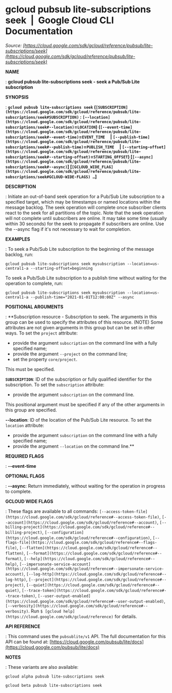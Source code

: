 # gcloud pubsub lite-subscriptions seek  |  Google Cloud CLI Documentation

*Source: [https://cloud.google.com/sdk/gcloud/reference/pubsub/lite-subscriptions/seek](https://cloud.google.com/sdk/gcloud/reference/pubsub/lite-subscriptions/seek)*

**NAME**

: **gcloud pubsub lite-subscriptions seek - seek a Pub/Sub Lite subscription**

**SYNOPSIS**

: **`gcloud pubsub lite-subscriptions seek` (`[SUBSCRIPTION](https://cloud.google.com/sdk/gcloud/reference/pubsub/lite-subscriptions/seek#SUBSCRIPTION)` : `[--location](https://cloud.google.com/sdk/gcloud/reference/pubsub/lite-subscriptions/seek#--location)`=`LOCATION`) (`[--event-time](https://cloud.google.com/sdk/gcloud/reference/pubsub/lite-subscriptions/seek#--event-time)`=`EVENT_TIME`     | `[--publish-time](https://cloud.google.com/sdk/gcloud/reference/pubsub/lite-subscriptions/seek#--publish-time)`=`PUBLISH_TIME`     | `[--starting-offset](https://cloud.google.com/sdk/gcloud/reference/pubsub/lite-subscriptions/seek#--starting-offset)`=`STARTING_OFFSET`) [`[--async](https://cloud.google.com/sdk/gcloud/reference/pubsub/lite-subscriptions/seek#--async)`] [`[GCLOUD_WIDE_FLAG](https://cloud.google.com/sdk/gcloud/reference/pubsub/lite-subscriptions/seek#GCLOUD-WIDE-FLAGS) …`]**

**DESCRIPTION**

: Initiate an out-of-band seek operation for a Pub/Sub Lite subscription to a
specified target, which may be timestamps or named locations within the message
backlog.
The seek operation will complete once subscriber clients react to the seek for
all partitions of the topic. Note that the seek operation will not complete
until subscribers are online. It may take some time (usually within 30 seconds)
for the seek to propagate if subscribers are online. Use the --async flag if
it's not necessary to wait for completion.

**EXAMPLES**

: To seek a Pub/Sub Lite subscription to the beginning of the message backlog,
run:

```
gcloud pubsub lite-subscriptions seek mysubscription --location=us-central1-a --starting-offset=beginning
```

To seek a Pub/Sub Lite subscription to a publish time without waiting for the
operation to complete, run:

```
gcloud pubsub lite-subscriptions seek mysubscription --location=us-central1-a --publish-time="2021-01-01T12:00:00Z" --async
```

**POSITIONAL ARGUMENTS**

: **Subscription resource - Subscription to seek. The arguments in this group can be
used to specify the attributes of this resource. (NOTE) Some attributes are not
given arguments in this group but can be set in other ways.
To set the `project` attribute:

- provide the argument `subscription` on the command line with a fully
specified name;
- provide the argument `--project` on the command line;
- set the property `core/project`.

This must be specified.

**`SUBSCRIPTION`**:
ID of the subscription or fully qualified identifier for the subscription.
To set the `subscription` attribute:

- provide the argument `subscription` on the command line.

This positional argument must be specified if any of the other arguments in this
group are specified.

**--location**:
ID of the location of the Pub/Sub Lite resource.
To set the `location` attribute:

- provide the argument `subscription` on the command line with a fully
specified name;
- provide the argument `--location` on the command line.**

**REQUIRED FLAGS**

: **--event-time**

**OPTIONAL FLAGS**

: **--async**:
Return immediately, without waiting for the operation in progress to complete.

**GCLOUD WIDE FLAGS**

: These flags are available to all commands: `[--access-token-file](https://cloud.google.com/sdk/gcloud/reference#--access-token-file)`,
`[--account](https://cloud.google.com/sdk/gcloud/reference#--account)`, `[--billing-project](https://cloud.google.com/sdk/gcloud/reference#--billing-project)`,
`[--configuration](https://cloud.google.com/sdk/gcloud/reference#--configuration)`,
`[--flags-file](https://cloud.google.com/sdk/gcloud/reference#--flags-file)`,
`[--flatten](https://cloud.google.com/sdk/gcloud/reference#--flatten)`, `[--format](https://cloud.google.com/sdk/gcloud/reference#--format)`, `[--help](https://cloud.google.com/sdk/gcloud/reference#--help)`, `[--impersonate-service-account](https://cloud.google.com/sdk/gcloud/reference#--impersonate-service-account)`,
`[--log-http](https://cloud.google.com/sdk/gcloud/reference#--log-http)`,
`[--project](https://cloud.google.com/sdk/gcloud/reference#--project)`, `[--quiet](https://cloud.google.com/sdk/gcloud/reference#--quiet)`, `[--trace-token](https://cloud.google.com/sdk/gcloud/reference#--trace-token)`, `[--user-output-enabled](https://cloud.google.com/sdk/gcloud/reference#--user-output-enabled)`,
`[--verbosity](https://cloud.google.com/sdk/gcloud/reference#--verbosity)`.
Run `$ [gcloud help](https://cloud.google.com/sdk/gcloud/reference)` for details.

**API REFERENCE**

: This command uses the `pubsublite/v1` API. The full documentation for
this API can be found at: [https://cloud.google.com/pubsub/lite/docs](https://cloud.google.com/pubsub/lite/docs)

**NOTES**

: These variants are also available:

```
gcloud alpha pubsub lite-subscriptions seek
```

```
gcloud beta pubsub lite-subscriptions seek
```